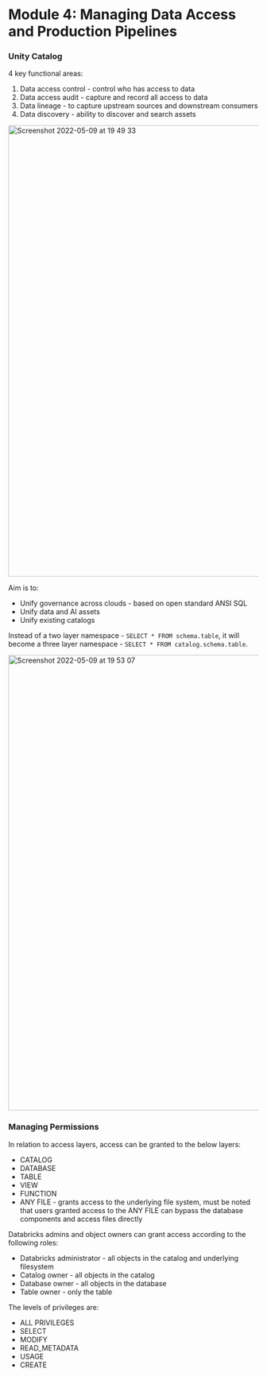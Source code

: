 # Module 4: Managing Data Access and Production Pipelines
### Unity Catalog

4 key functional areas:
1. Data access control - control who has access to data
2. Data access audit - capture and record all access to data
3. Data lineage - to capture upstream sources and downstream consumers
4. Data discovery - ability to discover and search assets

<img width="909" alt="Screenshot 2022-05-09 at 19 49 33" src="https://user-images.githubusercontent.com/19376014/169256577-33233e8b-0d75-4029-b8d3-21864325a578.png">

Aim is to:
* Unify governance across clouds - based on open standard ANSI SQL
* Unify data and AI assets
* Unify existing catalogs

Instead of a two layer namespace - `SELECT * FROM schema.table`, it will become a three layer namespace - `SELECT * FROM catalog.schema.table`.

<img width="917" alt="Screenshot 2022-05-09 at 19 53 07" src="https://user-images.githubusercontent.com/19376014/169256700-e85ee181-b0a7-41ce-921b-401177dd44bb.png">


### Managing Permissions

In relation to access layers, access can be granted to the below layers:
* CATALOG
* DATABASE
* TABLE
* VIEW
* FUNCTION
* ANY FILE - grants access to the underlying file system, must be noted that users granted access to the ANY FILE can bypass the database components and access files directly

Databricks admins and object owners can grant access according to the following roles:
* Databricks administrator - all objects in the catalog and underlying filesystem
* Catalog owner - all objects in the catalog
* Database owner - all objects in the database
* Table owner - only the table

The levels of privileges are:
* ALL PRIVILEGES
* SELECT
* MODIFY
* READ_METADATA
* USAGE
* CREATE
